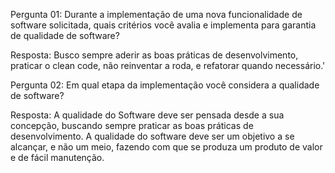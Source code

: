 Pergunta 01: Durante a implementação de uma nova funcionalidade de software solicitada,
quais critérios você avalia e implementa para garantia de qualidade de software?

Resposta: Busco sempre aderir as boas práticas de desenvolvimento, praticar o clean code, não reinventar a roda, e refatorar quando necessário.' 

Pergunta 02: Em qual etapa da implementação você considera a qualidade de software?

Resposta: A qualidade do Software deve ser pensada desde a sua concepção, buscando sempre praticar as boas práticas de desenvolvimento.
A qualidade do software deve ser um objetivo a se alcançar, e não um meio, fazendo com que se produza um produto de valor e de fácil manutenção.  
